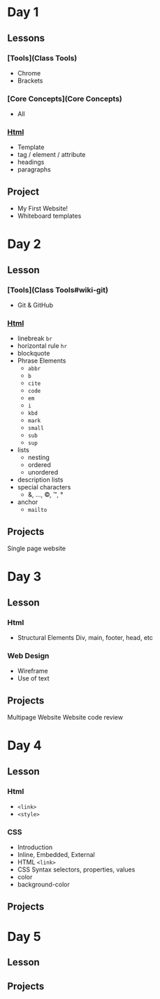 Day 1
=========
Lessons
---------
### [Tools](Class Tools)
* Chrome
* Brackets

### [Core Concepts](Core Concepts)
* All

### [Html](Html#building-blocks)
* Template
* tag / element / attribute
* headings
* paragraphs

Project
--------------
* My First Website!
* Whiteboard templates

Day 2
=========
Lesson
---------------
### [Tools](Class Tools#wiki-git)
* Git & GitHub

### [Html](Html#building-blocks)
* linebreak `br`
* horizontal rule `hr`
* blockquote
* Phrase Elements
  * `abbr`
  * `b`
  * `cite`
  * `code`
  * `em`
  * `i`
  * `kbd`
  * `mark`
  * `small`
  * `sub`
  * `sup`
* lists
  * nesting
  * ordered
  * unordered
* description lists
* special characters
  * &amp;, &hellip;, &copy;, &trade;, &deg;
* anchor
  * `mailto`

Projects
------------
Single page website

Day 3
=========
Lesson
--------------
### Html
* Structural Elements
  Div, main, footer, head, etc
### Web Design
* Wireframe
* Use of text

Projects
-------------
Multipage Website
Website code review

Day 4
=========
Lesson
--------------
### Html
* `<link>`
* `<style>`


### CSS
* Introduction
* Inline, Embedded, External
* HTML `<link>`
* CSS Syntax 
    selectors, properties, values
* color
* background-color

Projects
-------------
Day 5
=========
Lesson
--------------
Projects
-------------